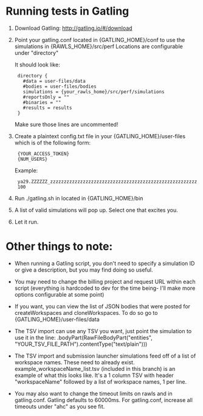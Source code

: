 # Running tests in Gatling

1. Download Gatling: http://gatling.io/#/download
2. Point your gatling.conf located in {GATLING_HOME}/conf to use the simulations in {RAWLS_HOME}/src/perf
	Locations are configurable under "directory"

	It should look like:

	    directory {
          #data = user-files/data 
          #bodies = user-files/bodies
          simulations = {your_rawls_home}/src/perf/simulations
          #reportsOnly = ""
          #binaries = ""
          #results = results
        }

    Make sure those lines are uncommented!

3. Create a plaintext config.txt file in your {GATLING_HOME}/user-files which is of the following form:

    	{YOUR_ACCESS_TOKEN}
    	{NUM_USERS}

	Example:

    	ya29.ZZZZZZ_zzzzzzzzzzzzzzzzzzzzzzzzzzzzzzzzzzzzzzzzzzzzzzzzzzzzzz
        100

4. Run ./gatling.sh in located in {GATLING_HOME}/bin
5. A list of valid simulations will pop up. Select one that excites you.
6. Let it run.

# Other things to note:

- When running a Gatling script, you don't need to specify a simulation ID or give a description, but you may find doing so useful.

- You may need to change the billing project and request URL within each script (everything is hardcoded to dev for the time being- I'll make more options configurable at some point)

- If you want, you can view the list of JSON bodies that were posted for createWorkspaces and cloneWorkspaces. To do so go to {GATLING_HOME}/user-files/data

- The TSV import can use any TSV you want, just point the simulation to use it in the line:
	.bodyPart(RawFileBodyPart("entities", "YOUR_TSV_FILE_PATH").contentType("text/plain")))

- The TSV import and submission launcher simulations feed off of a list of workspace names. These need to already exist. example_workspaceName_list.tsv (included in this branch) is an example of what this looks like. It's a 1 column TSV with header "workspaceName" followed by a list of workspace names, 1 per line.

- You may also want to change the timeout limits on rawls and in gatling.conf. Gatling defaults to 60000ms. For gatling.conf, increase all timeouts under "ahc" as you see fit.